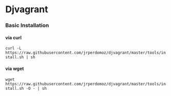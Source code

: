 # Djvagrant

### Basic Installation

#### via curl

`curl -L https://raw.githubusercontent.com/jrperdomoz/djvagrant/master/tools/install.sh | sh`

#### via wget

`wget https://raw.githubusercontent.com/jrperdomoz/djvagrant/master/tools/install.sh -O - | sh`

